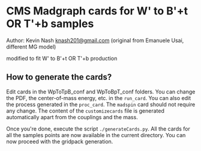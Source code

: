 # CMS Madgraph cards for W' to B'+t OR T'+b samples
Author: Kevin Nash knash201@gmail.com  (original from Emanuele Usai, different MG model)

modified to fit W' to B'+t OR T'+b production 

## How to generate the cards?

Edit cards in the WpToTpB_conf and WpToBpT_conf folders. You can change the PDF, the center-of-mass energy, etc. in the `run_card`. 
You can also edit the process generated in the `proc_card`. The `madspin` card should not require any change. 
The content of the `customizecards` file is generated automatically apart from the couplings and the mass.


Once you're done, execute the script `./generateCards.py`. All the cards for all the samples points are now available in the current directory. You can now proceed with the gridpack generation.
